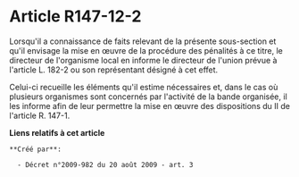 # Article R147-12-2

Lorsqu'il a connaissance de faits relevant de la présente sous-section et qu'il envisage la mise en œuvre de la procédure des
pénalités à ce titre, le directeur de l'organisme local en informe le directeur de l'union prévue à l'article L. 182-2 ou son
représentant désigné à cet effet. 

Celui-ci recueille les éléments qu'il estime nécessaires et, dans le cas où plusieurs organismes sont concernés par
l'activité de la bande organisée, il les informe afin de leur permettre la mise en œuvre des dispositions du II de l'article
R. 147-1.

**Liens relatifs à cet article**

	**Créé par**:

	  - Décret n°2009-982 du 20 août 2009 - art. 3
